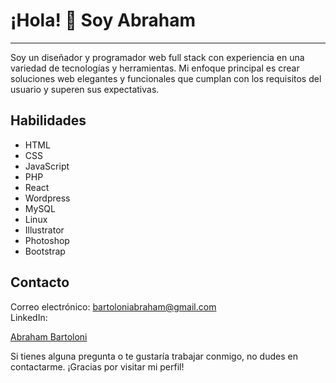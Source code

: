# ¡Hola! 👋 Soy Abraham
<hr>
Soy un diseñador y programador web full stack con experiencia en una variedad de tecnologías y herramientas. Mi enfoque principal es crear soluciones web elegantes y funcionales que cumplan con los requisitos del usuario y superen sus expectativas.

## Habilidades
- HTML
- CSS
- JavaScript
- PHP
- React
- Wordpress
- MySQL
- Linux
- Illustrator
- Photoshop
- Bootstrap
 
## Contacto
Correo electrónico: bartoloniabraham@gmail.com<br>
LinkedIn: <div class="badge-base LI-profile-badge" data-locale="es_ES" data-size="large" data-theme="dark" data-type="VERTICAL" data-vanity="abraham-bartoloni" data-version="v1"><a class="badge-base__link LI-simple-link" href="https://ar.linkedin.com/in/abraham-bartoloni?trk=profile-badge">Abraham Bartoloni</a></div>
              
              

Si tienes alguna pregunta o te gustaría trabajar conmigo, no dudes en contactarme. ¡Gracias por visitar mi perfil!
<!--
**Bartoloni00/Bartoloni00** is a ✨ _special_ ✨ repository because its `README.md` (this file) appears on your GitHub profile.

Here are some ideas to get you started:

- 🔭 I’m currently working on ...
- 🌱 I’m currently learning ...
- 👯 I’m looking to collaborate on ...
- 🤔 I’m looking for help with ...
- 💬 Ask me about ...
- 📫 How to reach me: ...
- 😄 Pronouns: ...
- ⚡ Fun fact: ...
-->
